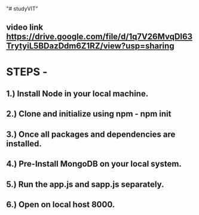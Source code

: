"# studyVIT" 
## video link https://drive.google.com/file/d/1q7V26MvqDI63TrytyiL5BDazDdm6Z1RZ/view?usp=sharing
# STEPS -
## 1.) Install Node in your local machine.
## 2.) Clone and initialize using npm - npm init
## 3.) Once all packages and dependencies are installed.
## 4.) Pre-Install MongoDB on your local system.
## 5.) Run the app.js and sapp.js separately.
## 6.) Open on local host 8000.
